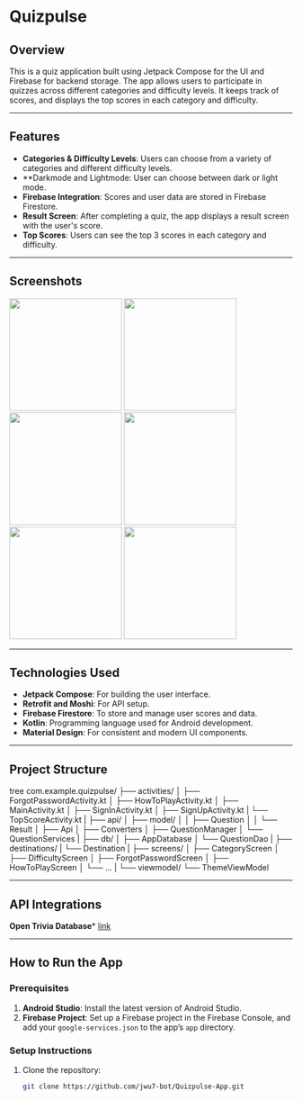 # Quizpulse

## Overview
This is a quiz application built using Jetpack Compose for the UI and Firebase for backend storage. The app allows users to participate in quizzes across different categories and difficulty levels. It keeps track of scores, and displays the top scores in each category and difficulty.

---

## Features
- **Categories & Difficulty Levels**: Users can choose from a variety of categories and different difficulty levels.
- **Darkmode and Lightmode: User can choose between dark or light mode.
- **Firebase Integration**: Scores and user data are stored in Firebase Firestore.
- **Result Screen**: After completing a quiz, the app displays a result screen with the user's score.
- **Top Scores**: Users can see the top 3 scores in each category and difficulty.

---

## Screenshots
<img src="https://github.com/user-attachments/assets/e4e6dae2-49b6-4333-bed6-fada102bc4d8" width="200" height="auto" />

<img src="https://github.com/user-attachments/assets/e8e31ae3-8dcb-4efd-a598-cb8173aa2d62" width="200" height="auto" />

<img src="https://github.com/user-attachments/assets/3bf554b8-f0b3-4199-bc0e-0a16b644d5ff" width="200" height="auto" />

<img src="https://github.com/user-attachments/assets/f5b48f93-8261-44b4-a729-64cd0ed3b221" width="200" height="auto" />

<img src="https://github.com/user-attachments/assets/dc317dd6-b2b6-4022-898f-87bfc85d0b51" width="200" height="auto" />

<img src="https://github.com/user-attachments/assets/5a89e16b-df45-4a2a-bf84-6c1d9d2ec3bc" width="200" height="auto" />

---

## Technologies Used
- **Jetpack Compose**: For building the user interface.
- **Retrofit and Moshi**: For API setup.
- **Firebase Firestore**: To store and manage user scores and data.
- **Kotlin**: Programming language used for Android development.
- **Material Design**: For consistent and modern UI components.

---

## Project Structure
tree
com.example.quizpulse/
├── activities/
│   ├──  ForgotPasswordActivity.kt
│   ├──  HowToPlayActivity.kt
│   ├──  MainActivity.kt
│   ├──  SignInActivity.kt
│   ├──  SignUpActivity.kt
|   └── TopScoreActivity.kt
|
├── api/
│   ├── model/
│   │   ├── Question
│   │   └── Result
│   ├── Api
│   ├── Converters
│   ├── QuestionManager
│   └── QuestionServices
|
├── db/
│   ├── AppDatabase
│   └── QuestionDao
|
├── destinations/
|   └── Destination
|
├── screens/
│   ├── CategoryScreen
│   ├── DifficultyScreen
│   ├── ForgotPasswordScreen
│   ├── HowToPlayScreen
│   └── ...
|
└── viewmodel/
    └── ThemeViewModel

---

## API Integrations
**Open Trivia Database*** <a href="https://opentdb.com/api_config.php">link</a>


---

## How to Run the App

### Prerequisites
1. **Android Studio**: Install the latest version of Android Studio.
2. **Firebase Project**: Set up a Firebase project in the Firebase Console, and add your `google-services.json` to the app’s `app` directory.

### Setup Instructions

1. Clone the repository:
   ```bash
   git clone https://github.com/jwu7-bot/Quizpulse-App.git
